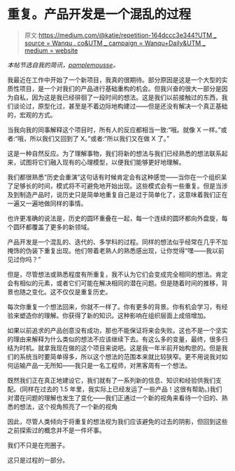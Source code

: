 # 重复。产品开发是一个混乱的过程

> 原文:[https://medium.com/@katie/repetition-164dccc3e344?UTM _ source = Wanqu . co&UTM _ campaign = Wanqu+Daily&UTM _ medium = website](https://medium.com/@katie/repetition-164dccc3e344?utm_source=wanqu.co&utm_campaign=Wanqu+Daily&utm_medium=website)



*本帖节选自我的简讯，*[*pamplemousse*](http://tinyletter.com/kt)*。*

我最近在工作中开始了一个新项目，我真的很期待。部分原因是这是一个大型的实质性项目，是一个对我们的产品进行基础重构的机会。但我兴奋的很大一部分是因为自私，因为这是我已经徘徊了一段时间的想法。这是我们以前接触过的东西，我们谈论过，原型化过，甚至是不着边际地构建过——但是还没有解决一个真正基础的，宏观的方式。

当我向我的同事解释这个项目时，所有人的反应都相当一致:“哦。就像 X 一样。”或者:“哦，所以我们又回到了 X。”或者:“所以我们又在做 X 了。”

这是一种自然反应。为了理解事物，我们将新的想法与我们已经熟悉的想法联系起来，试图将它们融入现有的心理模型，以便我们能够更好地理解。

我们都很熟悉“历史会重演”这句话有时候肯定会有这种感觉——当你在一个组织呆了足够长的时间，模式将不可避免地开始出现。这些模式会有一些重复。但是当涉及到制造产品时，说历史只是简单地重复自己是过于简单化了，这意味着我们正在一遍又一遍地做同样的事情。



也许更准确的说法是，历史的圆环重叠在一起，每一个连续的圆环都向外盘旋，每个圆环都覆盖了更多的新领域。

产品开发是一个混乱的、迭代的、多学科的过程。同样的想法似乎经常在几乎不加掩饰的伪装下重复出现。他们带着老熟人的熟悉感出现，让你觉得“嘿——我以前见过你吗？”

但是，尽管想法或熟悉程度有所重复，我不认为它们会变成完全相同的想法。肯定会有相似的元素，或者它们可能在解决相同的潜在问题。但是随着时间的推移，背景也随之变化。这不仅仅是重复历史。

每次你重复一个想法回来，你就不一样了。你有更多的背景。你有机会学习，有经验来塑造你的理解。你获得了新的知识。这种影响在组织层面上成倍增加。

如果以前追求的产品创意没有成功，那也不能保证将来会失败。这也不是一个坚实的理由来解释为什么类似的想法不应该继续下去。有这么多的变量，最终，很多归结为时机。就拿我现在做的这个项目来说吧。这是我一年半前开始构思的。但是我们的系统当时要简单得多，所以这个想法的范围本来就比较狭窄。更不用说我对如何运输产品一无所知——我只是一名工程师，对黑客周有一个想法。

既然我们正在真正地建设它，我们就有了一系列新的信息、知识和经验供我们支配。(同样在过去的 1.5 年里，我实际上已经发运了一些产品！这很有帮助。)我们对潜在问题的理解也发生了变化——我们正通过一个新的视角来看待一个旧的、熟悉的想法，这个视角照亮了一个新的视角

因此，尽管人类倾向于将重复的想法视为我们应该避免的过去的阴影，但回到这些之前探索过的概念并不是一件坏事。

我们不只是在兜圈子。

这只是过程的一部分。



